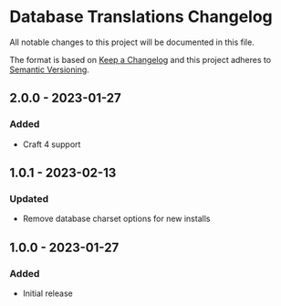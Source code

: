 # Database Translations Changelog

All notable changes to this project will be documented in this file.

The format is based on [Keep a Changelog](http://keepachangelog.com/) and this project adheres to [Semantic Versioning](http://semver.org/).

## 2.0.0 - 2023-01-27
### Added
- Craft 4 support

## 1.0.1 - 2023-02-13
### Updated
- Remove database charset options for new installs

## 1.0.0 - 2023-01-27
### Added
- Initial release
